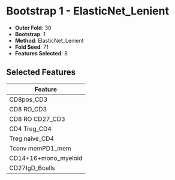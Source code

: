 # Bootstrap 1 - ElasticNet_Lenient

- **Outer Fold**: 30
- **Bootstrap**: 1
- **Method**: ElasticNet_Lenient
- **Fold Seed**: 71
- **Features Selected**: 8

## Selected Features

| Feature |
|---------|
| CD8pos_CD3 |
| CD8 RO_CD3 |
| CD8 RO CD27_CD3 |
| CD4 Treg_CD4 |
| Treg naive_CD4 |
| Tconv memPD1_mem |
| CD14+16+mono_myeloid |
| CD27IgD_Bcells |
